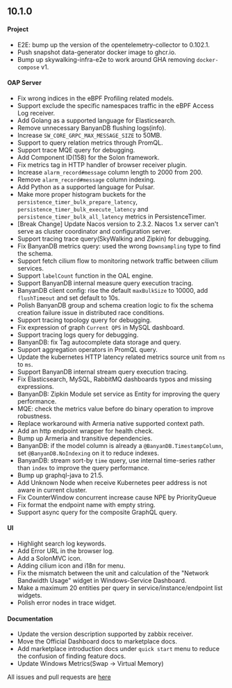 ## 10.1.0

#### Project

* E2E: bump up the version of the opentelemetry-collector to 0.102.1.
* Push snapshot data-generator docker image to ghcr.io.
* Bump up skywalking-infra-e2e to work around GHA removing `docker-compose` v1.

#### OAP Server

* Fix wrong indices in the eBPF Profiling related models.
* Support exclude the specific namespaces traffic in the eBPF Access Log receiver.
* Add Golang as a supported language for Elasticsearch.
* Remove unnecessary BanyanDB flushing logs(info).
* Increase `SW_CORE_GRPC_MAX_MESSAGE_SIZE` to 50MB.
* Support to query relation metrics through PromQL.
* Support trace MQE query for debugging.
* Add Component ID(158) for the Solon framework.
* Fix metrics tag in HTTP handler of browser receiver plugin.
* Increase `alarm_record#message` column length to 2000 from 200.
* Remove `alarm_record#message` column indexing.
* Add Python as a supported language for Pulsar.
* Make more proper histogram buckets for the `persistence_timer_bulk_prepare_latency`,
  `persistence_timer_bulk_execute_latency` and `persistence_timer_bulk_all_latency` metrics in PersistenceTimer.
* [Break Change] Update Nacos version to 2.3.2. Nacos 1.x server can't serve as cluster coordinator and configuration server.
* Support tracing trace query(SkyWalking and Zipkin) for debugging.
* Fix BanyanDB metrics query: used the wrong `Downsampling` type to find the schema.
* Support fetch cilium flow to monitoring network traffic between cilium services.
* Support `labelCount` function in the OAL engine.
* Support BanyanDB internal measure query execution tracing.
* BanyanDB client config: rise the default `maxBulkSize` to 10000, add `flushTimeout` and set default to 10s.
* Polish BanyanDB group and schema creation logic to fix the schema creation failure issue in distributed race conditions.
* Support tracing topology query for debugging.
* Fix expression of graph `Current QPS` in MySQL dashboard.
* Support tracing logs query for debugging.
* BanyanDB: fix Tag autocomplete data storage and query.
* Support aggregation operators in PromQL query.
* Update the kubernetes HTTP latency related metrics source unit from `ns` to `ms`.
* Support BanyanDB internal stream query execution tracing.
* Fix Elasticsearch, MySQL, RabbitMQ dashboards typos and missing expressions.
* BanyanDB: Zipkin Module set service as Entity for improving the query performance.
* MQE: check the metrics value before do binary operation to improve robustness.
* Replace workaround with Armeria native supported context path.
* Add an http endpoint wrapper for health check.
* Bump up Armeria and transitive dependencies.
* BanyanDB: if the model column is already a `@BanyanDB.TimestampColumn`, set `@BanyanDB.NoIndexing` on it to reduce indexes.
* BanyanDB: stream sort-by `time` query, use internal time-series rather than `index` to improve the query performance.
* Bump up graphql-java to 21.5.
* Add Unknown Node when receive Kubernetes peer address is not aware in current cluster.
* Fix CounterWindow concurrent increase cause NPE by PriorityQueue
* Fix format the endpoint name with empty string.
* Support async query for the composite GraphQL query.

#### UI

* Highlight search log keywords.
* Add Error URL in the browser log.
* Add a SolonMVC icon.
* Adding cilium icon and i18n for menu.
* Fix the mismatch between the unit and calculation of the "Network Bandwidth Usage" widget in Windows-Service Dashboard.
* Make a maximum 20 entities per query in service/instance/endpoint list widgets.
* Polish error nodes in trace widget.

#### Documentation

* Update the version description supported by zabbix receiver.
* Move the Official Dashboard docs to marketplace docs.
* Add marketplace introduction docs under `quick start` menu to reduce the confusion of finding feature docs.
* Update Windows Metrics(Swap -> Virtual Memory)

All issues and pull requests are [here](https://github.com/apache/skywalking/milestone/205?closed=1)
